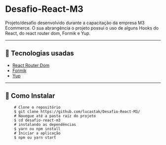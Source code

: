 # Desafio-React-M3
Projeto/desafio desenvolvido durante a capacitação da empresa M3 Ecommerce.
O sua abrangência o projeto possui o uso de alguns Hooks do React, do react router dom, Formik e Yup.

---
## :rocket: Tecnologias usadas

- [React Router Dom](https://v5.reactrouter.com/web/guides/quick-start)
- [Formik](https://formik.org/docs/overview)
- [Yup](https://www.npmjs.com/package/yup)
---

## :file_folder: Como Instalar 

```
    # Clone o repositório
    $ git clone https://github.com/lucastak/Desafio-React-M3/
    # Navegue até a pasta raiz do projeto
    $ cd desafio-react-m3
    # instalando as dependências
    $ yarn ou npm install
    # Iniciar a aplicação
    $ npm ou yarn start
 ```
